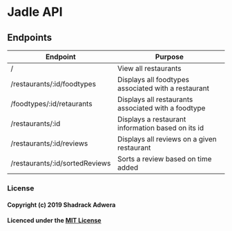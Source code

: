 # Jadle API

## Endpoints

|  Endpoint                       | Purpose                                              |
|---                              |                                                   ---|
|  /                              | View all restaurants                                 |
|  /restaurants/:id/foodtypes     | Displays all foodtypes associated with a restaurant  |
|  /foodtypes/:id/retaurants      | Displays all restaurants associated with a foodtype  |
|  /restaurants/:id               | Displays a restaurant information based on its id    |
|  /restaurants/:id/reviews       | Displays all reviews on a given restaurant           |
|  /restaurants/:id/sortedReviews | Sorts a review based on time added                   |

### License

#### Copyright (c) 2019 Shadrack Adwera

#### Licenced under the [MIT License](LICENSE)